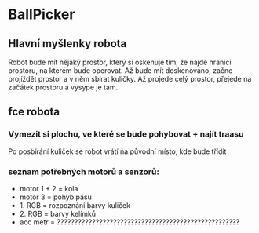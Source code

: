 

# BallPicker
<h2>Hlavní myšlenky robota</h2>
Robot bude mít nějaký prostor, který si oskenuje tím, že najde hranici prostoru, na kterém bude operovat. Až bude mít doskenováno, začne projíždět prostor a v něm sbírat kuličky. Až projede celý prostor, přejede na začátek prostoru a vysype je tam.

<h2>fce robota</h2>
<h3>Vymezit si plochu, ve které se bude pohybovat + najít traasu</h3>
      Po posbírání kuliček se robot vrátí na původní místo, kde bude třídit
   <h3>seznam potřebných motorů a senzorů: </h3>
   <ul>
          <li>motor 1 + 2 = kola</li>
          <li>motor 3      = pohyb pásu</li>
          <li>1. RGB       = rozpoznání barvy kuliček</li>
          <li>2. RGB       = barvy kelímků</li>
          <li>acc metr     = ????????????????????????????????????????????????????</li>
   </ul>
          
